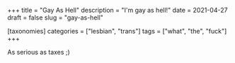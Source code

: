 +++
title = "Gay As Hell"
description = "I'm gay as hell!"
date = 2021-04-27
draft = false
slug = "gay-as-hell"

[taxonomies]
categories = ["lesbian", "trans"]
tags = ["what", "the", "fuck"]
+++

As serious as taxes ;)

<img href="/img/avatar.jpeg" />
